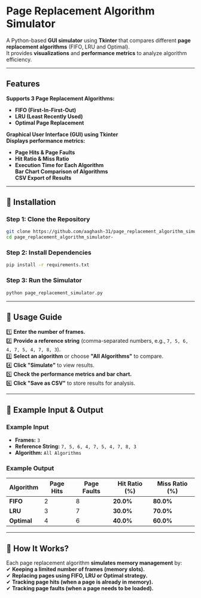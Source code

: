 # Page Replacement Algorithm Simulator   
A Python-based **GUI simulator** using **Tkinter** that compares different **page replacement algorithms** (FIFO, LRU and Optimal).  
It provides **visualizations** and **performance metrics** to analyze algorithm efficiency.

---

##  Features  
 **Supports 3 Page Replacement Algorithms:**  
- **FIFO (First-In-First-Out)**  
- **LRU (Least Recently Used)**  
- **Optimal Page Replacement**  

 **Graphical User Interface (GUI) using Tkinter**  
 **Displays performance metrics:**  
   - **Page Hits & Page Faults**  
   - **Hit Ratio & Miss Ratio**  
   - **Execution Time for Each Algorithm**  
 **Bar Chart Comparison of Algorithms**  
 **CSV Export of Results**  

---

## 📌 Installation  
### Step 1: Clone the Repository  
```bash  
git clone https://github.com/aaghash-31/page_replacement_algorithm_simulator-.git  
cd page_replacement_algorithm_simulator-  
```  

### Step 2: Install Dependencies  
```bash  
pip install -r requirements.txt  
```  

### Step 3: Run the Simulator  
```bash  
python page_replacement_simulator.py  
```  

---

## 📌 Usage Guide  
1️⃣ **Enter the number of frames.**  
2️⃣ **Provide a reference string** (comma-separated numbers, e.g., `7, 5, 6, 4, 7, 5, 4, 7, 8, 3`).  
3️⃣ **Select an algorithm** or choose **"All Algorithms"** to compare.  
4️⃣ **Click "Simulate"** to view results.  
5️⃣ **Check the performance metrics and bar chart.**  
6️⃣ **Click "Save as CSV"** to store results for analysis.  

---

## 📌 Example Input & Output  
### Example Input  
- **Frames:** `3`  
- **Reference String:** `7, 5, 6, 4, 7, 5, 4, 7, 8, 3`  
- **Algorithm:** `All Algorithms`  

### Example Output  
| Algorithm  | Page Hits | Page Faults | Hit Ratio (%) | Miss Ratio (%) |  
|------------|----------|------------|--------------|--------------|  
| **FIFO**   | 2        | 8          | **20.0%**    | **80.0%**    |  
| **LRU**    | 3        | 7          | **30.0%**    | **70.0%**    |  
| **Optimal**| 4        | 6          | **40.0%**    | **60.0%**    |   

---


## 📌 How It Works?  
Each page replacement algorithm **simulates memory management** by:  
✔ **Keeping a limited number of frames (memory slots).**  
✔ **Replacing pages using FIFO, LRU or Optimal strategy.**  
✔ **Tracking page hits (when a page is already in memory).**  
✔ **Tracking page faults (when a page needs to be loaded).**  

